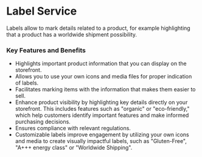 # Label Service

Labels allow to mark details related to a product, for example highlighting that a product has a worldwide shipment possibility.

### Key Features and Benefits
* Highlights important product information that you can display on the storefront.
* Allows you to use your own icons and media files for proper indication of labels.
* Facilitates marking items with the information that makes them easier to sell.
* Enhance product visibility by highlighting key details directly on your storefront. This includes features such as "organic" or "eco-friendly," which help customers identify important features and make informed purchasing decisions. 
* Ensures compliance with relevant regulations.
* Customizable labels improve engagement by utilizing your own icons and media to create visually impactful labels, such as "Gluten-Free", "A+++ energy class" or "Worldwide Shipping".
